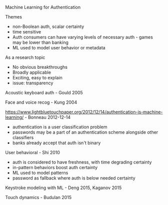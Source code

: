 Machine Learning for Authentication

Themes
- non-Boolean auth, scalar certainty
- time sensitive
- Auth consumers can have varying levels of necessary auth - games may be lower than banking
- ML used to model user behavior or metadata

As a research topic
- No obvious breakthroughs
- Broadly applicable
- Exciting, easy to explain
- issue: transparency

Acoustic keyboard auth - Gould 2005

Face and voice recog - Kung 2004

https://www.lightbluetouchpaper.org/2012/12/14/authentication-is-machine-learning/ - Bonneau 2012-12-14
- authentication is a user classification problem
- passwords may be a part of an authentication scheme alongside other classifiers
- banks already accept that auth isn't binary

User behavioral - Shi 2010
- auth is considered to have freshness, with time degrading certainty
- in-pattern behaviors boost auth certainty
- ML used to model patterns
- password as fallback where auth is below needed certainty

Keystroke modeling with ML - Deng 2015, Kaganov 2015

Touch dynamics - Budulan 2015
